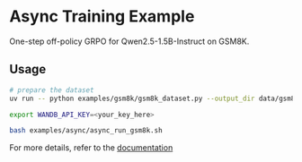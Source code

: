 # Async Training Example

One-step off-policy GRPO for Qwen2.5-1.5B-Instruct on GSM8K.

## Usage

```bash 
# prepare the dataset
uv run -- python examples/gsm8k/gsm8k_dataset.py --output_dir data/gsm8k

export WANDB_API_KEY=<your_key_here>

bash examples/async/async_run_gsm8k.sh
```

For more details, refer to the [documentation](https://skyrl.ai/en/latest/tutorials/async.html)
